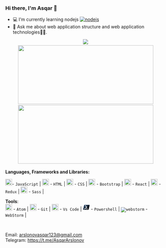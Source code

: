 ### Hi there, I'm Asqar 👋

- 💻 I’m currently learning nodejs <a href="https://nodejs.org/" title="nodejs"><img src="https://github.com/tomchen/stack-icons/blob/master/logos/nodejs.svg" alt="nodejs"  width="21px" height="21px"></a>
- 💬 Ask me about web application structure and web application technologies👨‍💻.

<div align="center">
<img src="https://github-readme-stats.anuraghazra1.vercel.app/api/top-langs/?username=asqararslonov&layout=compact&theme=tokyonight&hide_border=true" />
<br/>
 <img  width="425px" height="185px"  src="http://github-readme-streak-stats.herokuapp.com/?user=asqararslonov&theme=tokyonight&hide_border=true" />
<img width="425px" height="185px" 
src="https://github-readme-stats.vercel.app/api?username=asqararslonov&show_icons=true&include_all_commits=true&theme=tokyonight&hide_border=true" />

<!-- <img src="https://camo.githubusercontent.com/bcff68fe9f56ab905de6ad39358d0bf1912e8d59feaf63013773616c7961913d/68747470733a2f2f61637469766974792d67726170682e6865726f6b756170702e636f6d2f67726170683f757365726e616d653d61737161726172736c6f6e6f7632303038267468656d653d72656163742d6461726b" alt=""> -->
</div>


**Languages, Frameworks and Libraries:** <br>
 
<code><img src="https://github.com/tomchen/stack-icons/blob/master/logos/javascript.svg" width="21px" height="21px"></code>- `JavaScript` |
<code><img src="https://github.com/tomchen/stack-icons/blob/master/logos/html-5.svg"     width="21px" height="21px"></code> - `HTML` |
<code><img src="https://github.com/tomchen/stack-icons/blob/master/logos/css-3.svg"      width="21px" height="21px"></code> - `CSS` |
<code><img src="https://github.com/tomchen/stack-icons/blob/master/logos/bootstrap.svg"  width="21px" height="21px"></code> - `Bootstrap` |
<code><img src="https://github.com/tomchen/stack-icons/blob/master/logos/react.svg"      width="21px" height="21px"></code> - `React` |
<code><img src="https://github.com/tomchen/stack-icons/blob/master/logos/redux.svg"      width="21px" height="21px"></code> - `Redux` |
<code><img src="https://github.com/tomchen/stack-icons/blob/master/logos/sass.svg"       width="21px" height="21px"></code> - `Sass` |

**Tools**: <br>
<code><img src="https://github.com/tomchen/stack-icons/blob/master/logos/atom.svg"               width="21px" height="21px"></code> - `Atom` |
<code><img src="https://github.com/tomchen/stack-icons/blob/master/logos/git-icon.svg"           width="21px" height="21px"></code> - `Git` |
<code><img src="https://github.com/tomchen/stack-icons/blob/master/logos/visual-studio-code.svg" width="21px" height="21px"></code> - `Vs Code` |
<code><img alt="terminal" src="https://raw.githubusercontent.com/github/explore/80688e429a7d4ef2fca1e82350fe8e3517d3494d/topics/powershell/powershell.png" width="21px" height="21px"></code> - `Powershell` |
<code><img alt="webstorm" src="https://upload.wikimedia.org/wikipedia/commons/thumb/c/c0/WebStorm_Icon.svg/1200px-WebStorm_Icon.svg.png" width="21px" height="21px"></code> - `WebStorm` |

<br>

Email: arslonovasqar123@gmail.com <br />
Telegram: https://t.me/AsqarArslonov
